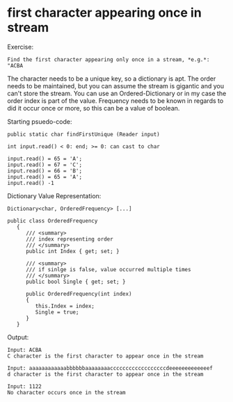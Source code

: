 # first character appearing once in stream

Exercise:
```
Find the first character appearing only once in a stream, *e.g.*: "ACBA
```

The character needs to be a unique key, so a dictionary is apt. The order needs to be maintained, but you can assume the stream is gigantic and you can't store the stream. You can use an Ordered-Dictionary or in my case the order index is part of the value. Frequency needs to be known in regards to did it occur once or more, so this can be a value of boolean.

Starting psuedo-code:
```
public static char findFirstUnique (Reader input)

int input.read() < 0: end; >= 0: can cast to char

input.read() = 65 = 'A';
input.read() = 67 = 'C';
input.read() = 66 = 'B';
input.read() = 65 = 'A';
input.read() -1
```

Dictionary Value Representation:
```
Dictionary<char, OrderedFrequency> [...]

public class OrderedFrequency
   {
      /// <summary>
      /// index representing order
      /// </summary>
      public int Index { get; set; }

      /// <summary>
      /// if sinlge is false, value occurred multiple times
      /// </summary>
      public bool Single { get; set; } 

      public OrderedFrequency(int index)
      {
         this.Index = index;
         Single = true;
      }
   }

```

Output:
```
Input: ACBA
C character is the first character to appear once in the stream

Input: aaaaaaaaaaaabbbbbbaaaaaaaaccccccccccccccccccdeeeeeeeeeeeeef
d character is the first character to appear once in the stream

Input: 1122
No character occurs once in the stream
```